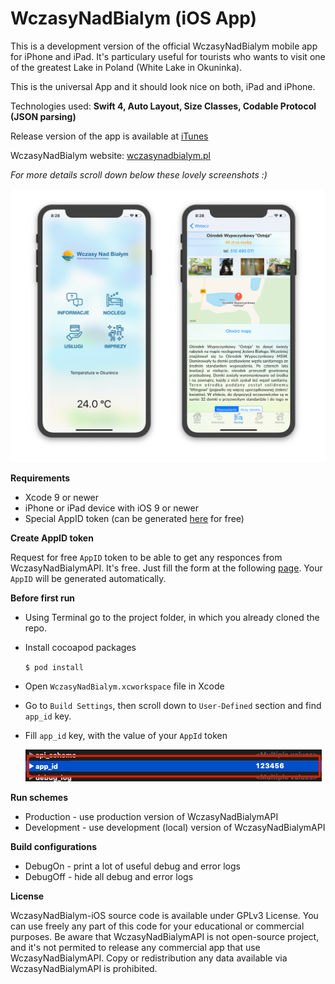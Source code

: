# WczasyNadBialym (iOS App)

This is a development version of the official WczasyNadBialym mobile app for iPhone and iPad. It's particulary useful for tourists who wants to visit one of the greatest Lake in Poland (White Lake in Okuninka). 

This is the universal App and it should look nice on both, iPad and iPhone.

Technologies used: **Swift 4, Auto Layout, Size Classes, Codable Protocol (JSON parsing)**

Release version of the app is available at [iTunes](https://itunes.apple.com/us/app/wczasy-nad-bia%C5%82ym/id1466600270?l=pl)

WczasyNadBialym website: [wczasynadbialym.pl](http://wczasynadbialym.pl)

*For more details scroll down below these lovely screenshots :)*

![Accommodation](Docs/Images/accommodation.png)

**Requirements**

- Xcode 9 or newer
- iPhone or iPad device with iOS 9 or newer
- Special AppID token (can be generated [here](http://wczasynadbialym.pl/index/appid-request) for free)
	
**Create AppID token**

Request for free `AppID` token to be able to get any responces from WczasyNadBialymAPI. It's free. Just fill the form at the following [page](http://wczasynadbialym.pl/index/appid-request). Your `AppID` will be generated automatically.

**Before first run**

- Using Terminal go to the project folder, in which you already cloned the repo. 
- Install cocoapod packages

	```$ pod install```
	
- Open `WczasyNadBialym.xcworkspace` file in Xcode 
- Go to `Build Settings`, then scroll down to `User-Defined` section and find `app_id` key.

- Fill `app_id` key, with the value of your `AppId` token 

	![Accommodation](Docs/Images/appid_token.png)

**Run schemes**

* Production - use production version of WczasyNadBialymAPI
* Development - use development (local) version of WczasyNadBialymAPI

**Build configurations**

* DebugOn - print a lot of useful debug and error logs
* DebugOff - hide all debug and error logs

**License**

WczasyNadBialym-iOS source code is available under GPLv3 License. You can use freely any part of this code for your educational or commercial purposes. Be aware that WczasyNadBialymAPI is not open-source project, and it's not permited to release any commercial app that use WczasyNadBialymAPI. Copy or redistribution any data available via WczasyNadBialymAPI is prohibited.



